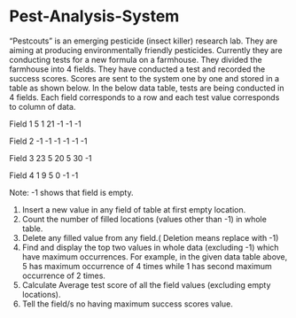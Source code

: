 # Pest-Analysis-System
 “Pestcouts” is an emerging pesticide (insect killer) research lab. They are aiming at producing environmentally friendly pesticides. Currently they are conducting tests for a new formula on a farmhouse. They divided the farmhouse into 4 fields. They have conducted a test and recorded the success scores. Scores are sent to the system one by one and stored in a table as shown below.
In the below data table, tests are being conducted in 4 fields. Each field corresponds to a row and each test value corresponds to column of data. 

Field 1	5	1	21	-1	-1	-1

Field 2	-1	-1	-1	-1	-1	-1

Field 3	23	5	20	5	30	-1

Field 4	1	9	5	0	-1	-1

Note:  -1 shows that field is empty.
1.	Insert a new value in any field of table at first empty location.
2.	Count the number of filled locations (values other than -1) in whole table.
3.	Delete any filled value from any field.( Deletion means replace with -1)
4.	Find and display the top two values in whole data (excluding -1) which have maximum occurrences. For example, in the given data table above, 5 has maximum occurrence of 4 times while 1 has second maximum occurrence of 2 times.
5.	Calculate Average test score of all the field values (excluding empty locations).
6.	Tell the field/s no having maximum success scores value.
